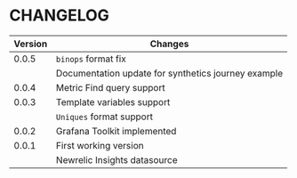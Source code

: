 CHANGELOG
=========

| Version | Changes                                                    |
| --------|------------------------------------------------------------|
| 0.0.5   | `binops` format fix                                        |
|         | Documentation update for synthetics journey example        |
| 0.0.4   | Metric Find query support                                  |
| 0.0.3   | Template variables support                                 |
|         | `Uniques` format support                                   |
| 0.0.2   | Grafana Toolkit implemented                                |  
| 0.0.1   | First working version                                      |
|         | Newrelic Insights datasource                               |
